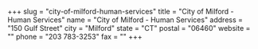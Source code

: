 +++
slug = "city-of-milford-human-services"
title = "City of Milford - Human Services"
name = "City of Milford - Human Services"
address = "150 Gulf Street"
city = "Milford"
state = "CT"
postal = "06460"
website = ""
phone = "203 783-3253"
fax = ""
+++
